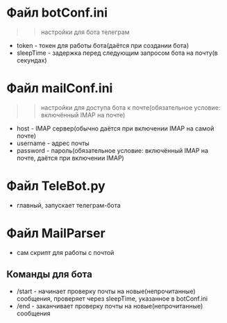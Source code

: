 # Файл botConf.ini
>> настройки для бота телеграм
- token - токен для работы бота(даётся при создании бота)
- sleepTime - задержка перед следующим запросом бота на почту(в секундах)

# Файл mailConf.ini
>> настройки для доступа бота к почте(обязательное условие: включённый IMAP на почте)
- host - IMAP сервер(обычно даётся при включении IMAP на самой почте)
- username - адрес почты
- password - пароль(обязательное условие: включённый IMAP на почте, даётся при включении IMAP)

# Файл TeleBot.py
- главный, запускает телеграм-бота
# Файл MailParser
- сам скрипт для работы с почтой

## Команды для бота
- /start - начинает проверку почты на новые(непрочитанные) сообщения, проверяет через sleepTime, указанное в botConf.ini
- /end - заканчивает проверку почты на новые(непрочитанные) сообщения